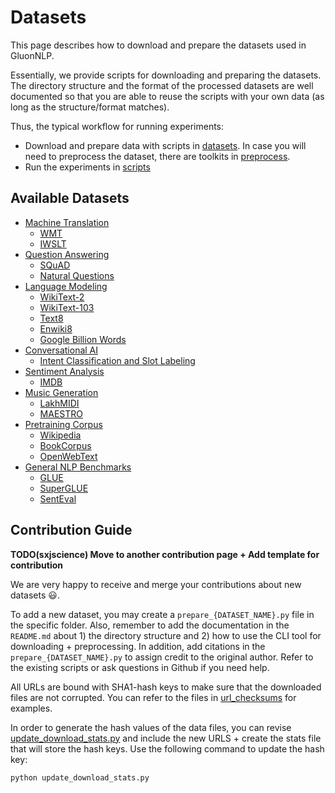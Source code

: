 # Datasets

This page describes how to download and prepare the datasets used in GluonNLP.

Essentially, we provide scripts for downloading and preparing the datasets. 
The directory structure and the format of the processed datasets are well documented so that you are able to 
reuse the scripts with your own data (as long as the structure/format matches).

Thus, the typical workflow for running experiments:

- Download and prepare data with scripts in [datasets](.).
In case you will need to preprocess the dataset, there are toolkits in [preprocess](../preprocess).
- Run the experiments in [scripts](../scripts)


## Available Datasets
- [Machine Translation](./machine_translation)
    - [WMT](./machine_translation/README.md#wmt)
    - [IWSLT](./machine_translation/README.md#iwslt)
- [Question Answering](./question_answering)
    - [SQuAD](./question_answering/README.md#squad)
    - [Natural Questions](TBA)
- [Language Modeling](./language_modeling)
    - [WikiText-2](./language_modeling)
    - [WikiText-103](./language_modeling)
    - [Text8](./language_modeling)
    - [Enwiki8](./language_modeling)
    - [Google Billion Words](./language_modeling)
- [Conversational AI](./conversations)
    - [Intent Classification and Slot Labeling](TBA)
- [Sentiment Analysis](TBA)
    - [IMDB](TBA)
- [Music Generation](TBA)
    - [LakhMIDI](./music_generation/README.md#lakh-midi)
    - [MAESTRO](./music_generation/README.md#maestro)
- [Pretraining Corpus](./pretrain_corpus)
    - [Wikipedia](TBA)
    - [BookCorpus](TBA)
    - [OpenWebText](TBA)
- [General NLP Benchmarks](./general_benchmarks)
    - [GLUE](./general_benchmarks/README.md#glue-benchmark)
    - [SuperGLUE](./general_benchmarks/README.md#superglue-benchmark)
    - [SentEval](./general_benchmarks/README.md#senteval-benchmark)

## Contribution Guide

**TODO(sxjscience) Move to another contribution page + Add template for contribution**

We are very happy to receive and merge your contributions about new datasets :smiley:.

To add a new dataset, you may create a `prepare_{DATASET_NAME}.py` file in the specific folder.
Also, remember to add the documentation in the `README.md` about 1) the directory structure and 2) how to use the CLI tool for downloading + preprocessing.
In addition, add citations in the `prepare_{DATASET_NAME}.py` to assign credit to the original author. 
Refer to the existing scripts or ask questions in Github if you need help.  

All URLs are bound with SHA1-hash keys to make sure that the downloaded files are not corrupted. You can refer to the files in [url_checksums](./url_checksums) for examples.
 
In order to generate the hash values of the data files, you can revise [update_download_stats.py](update_download_stats.py) 
and include the new URLS + create the stats file that will store the hash keys. Use the following command to update the hash key:

```bash
python update_download_stats.py
```

